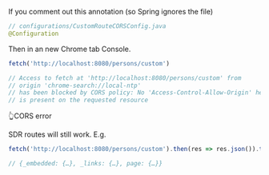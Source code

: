 If you comment out this annotation (so Spring ignores the file)
```java
// configurations/CustomRouteCORSConfig.java 
@Configuration
``` 
Then in an new Chrome tab Console. 
```js
fetch('http://localhost:8080/persons/custom')

// Access to fetch at 'http://localhost:8080/persons/custom' from 
// origin 'chrome-search://local-ntp' 
// has been blocked by CORS policy: No 'Access-Control-Allow-Origin' header 
// is present on the requested resource

```
👆CORS error 

SDR routes will still work. E.g.

```js
fetch('http://localhost:8080/persons/custom').then(res => res.json()).then(console.log)

// {_embedded: {…}, _links: {…}, page: {…}}
```
